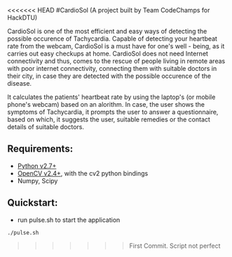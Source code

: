 <<<<<<< HEAD
#CardioSol 
(A project built by Team CodeChamps for HackDTU)


CardioSol is one of the most efficient and easy ways of detecting the possible occurence of Tachycardia. Capable of detecting your heartbeat rate from the webcam, CardioSol is a must have for one's well - being, as it carries out easy checkups at home. CardioSol does not need Internet connectivity and thus, comes to the rescue of people living in remote areas with poor internet connectivity, connecting them with suitable doctors in their city, in case they are detected with the possible occurence of the disease.

It calculates the patients' heartbeat rate by using the laptop's (or mobile phone's webcam) based on an alorithm. In case, the user shows the symptoms of Tachycardia, it prompts the user to answer a questionnaire, based on which, it suggests the user, suitable remedies or the contact details of suitable doctors.

Requirements:
---------------

- [Python v2.7+](http://python.org/)
- [OpenCV v2.4+](http://opencv.org/), with the cv2 python bindings
- Numpy, Scipy

Quickstart:
------------

- run pulse.sh to start the application

```
./pulse.sh
```

>>>>>>> First Commit. Script not perfect
